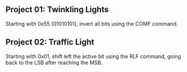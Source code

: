 ## Project 01: Twinkling Lights
Starting with 0x55 (01010101), invert all bits using the COMF command.

## Project 02: Traffic Light
Starting with 0x01, shift left the active bit using the RLF command, going back to the LSB after reaching the MSB.

